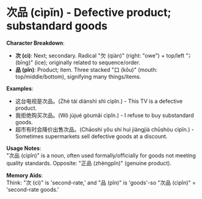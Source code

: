# **次品 (cìpǐn) - Defective product; substandard goods**

**Character Breakdown**:  
- **次 (cì)**: Next; secondary. Radical "欠 (qiàn)" (right: "owe") + top/left "冫(bīng)" (ice); originally related to sequence/order.  
- **品 (pǐn)**: Product; item. Three stacked "口 (kǒu)" (mouth: top/middle/bottom), signifying many things/items.

**Examples**:  
- 这台电视是次品。(Zhè tái diànshì shì cìpǐn.) - This TV is a defective product.  
- 我拒绝购买次品。(Wǒ jùjué gòumǎi cìpǐn.) - I refuse to buy substandard goods.  
- 超市有时会降价出售次品。(Chāoshì yǒu shí huì jiàngjià chūshòu cìpǐn.) - Sometimes supermarkets sell defective goods at a discount.

**Usage Notes**:  
"次品 (cìpǐn)" is a noun, often used formally/officially for goods not meeting quality standards. Opposite: "正品 (zhèngpǐn)" (genuine product).

**Memory Aids**:  
Think: "次 (cì)" is 'second-rate,' and "品 (pǐn)" is 'goods'-so "次品 (cìpǐn)" = 'second-rate goods.'